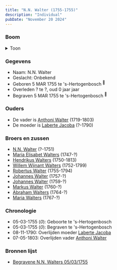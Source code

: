 ```yaml
---
title: "N.N. Walter (1755-1755)"
description: "Individual"
pubDate: "November 20 2024"
---
```


### Boom
<details><summary>Toon</summary>

![test](https://www.plantuml.com/plantuml/svg/ZP9DJy9048Rl-oicSl24QItbAmGLXAX1DCQFU2BRTcmttUwItIMc8Vnt1oX2D45lcvbvvtrcPY-juyOj2ibiBjIS6rv0nECyDNgXag6Mse0pN5bAeN8i4mb2B4miSVl6OkvAAB28qDXjo3eqg5qvHtRGDPRSMbWo01Xeaw1vpaISAxIsrokuKFq-16p5s2ayRgmisofEhfJBj1BmnYKrFW5kuTRp_C07g8s2SJWUKDVbXq2PhA3NZNXKpYBjdCHk7nfmFHg2t_8xS75GPFE5b3EkabbijBMH9WwgRi7zrJluRI-WwjKEOC9fDeTmnsCTyJt0EG6C1wDW51m1kFYFRnkc3wz4sV7WrDPlo4sdg29jusoFqUj-Of88bP8WXBkN2GaQpGtEsFEyHXDgKgIPAr5A_Kb8ArRjgLwlAbZ5lGzKIWgiKws0xTocPzEpdojl1V1zgwrNQh0yCdn8-tmYp33yFTUVIpaGhu_1Bb4bz56_0000)
</details>

### Gegevens
- Naam: N.N. Walter 
- Geslacht: Onbekend
- Geboren 5 MAR 1755 te 's-Hertogenbosch <sup><a href="../s00039/" style="text-decoration:none" title="Begravene N.N. Walters 05/03/1755">:link:</a></sup>
- Overleden ? te ?, oud 0 jaar jaar 
- Begraven 5 MAR 1755 te 's-Hertogenbosch <sup><a href="../s00039/" style="text-decoration:none" title="Begravene N.N. Walters 05/03/1755">:link:</a></sup>

### Ouders
- De vader is [Anthoni Walter](../i00131/) (1719-1803)
- De moeder is [Laberte Jacoba](../i00132/) (?-1790)

### Broers en zussen
- [N.N. Walter](../i00143/) (?-1751)
- [Maria Elisabet Walters](../i00147/) (1747-?)
- [Hendrikus Walters](../i00139/) (1750-1813)
- [Willem Wijnant Walters](../i00120/) (1752-1799)
- [Robertus Walter](../i00140/) (1755-1794)
- [Johannes Walter](../i00141/) (1757-?)
- [Johannes Walter](../i00146/) (1759-?)
- [Markus Walter](../i00144/) (1760-?)
- [Abraham Walters](../i00133/) (1764-?)
- [Maria Walters](../i00138/) (1767-?)

### Chronologie
- 05-03-1755 (<i>0</i>): Geboorte te 's-Hertogenbosch
- 05-03-1755 (<i>0</i>): Begraven te 's-Hertogenbosch
- 08-11-1790: Overlijden moeder [Laberte Jacoba](../i00132/)
- 07-05-1803: Overlijden vader [Anthoni Walter](../i00131/)

### Bronnen lijst
- [Begravene N.N. Walters 05/03/1755](../s00039/)